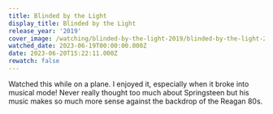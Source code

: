 ```yaml
---
title: Blinded by the Light
display_title: Blinded by the Light
release_year: '2019'
cover_image: /watching/blinded-by-the-light-2019/blinded-by-the-light-2019.jpg
watched_date: 2023-06-19T00:00:00.000Z
date: 2023-06-20T15:22:11.000Z
rewatch: false
---
```

Watched this while on a plane. I enjoyed it, especially when it broke into musical mode! Never really thought too much about Springsteen but his music makes so much more sense against the backdrop of the Reagan 80s.

